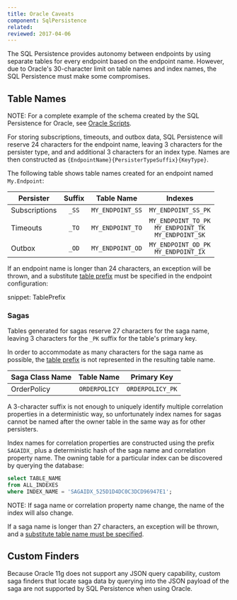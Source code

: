 ```yaml
---
title: Oracle Caveats
component: SqlPersistence
related:
reviewed: 2017-04-06
---
```


The SQL Persistence provides autonomy between endpoints by using separate tables for every endpoint based on the endpoint name. However, due to Oracle's 30-character limit on table names and index names, the SQL Persistence must make some compromises.

## Table Names

NOTE: For a complete example of the schema created by the SQL Persistence for Oracle, see [Oracle Scripts](oracle-scripts.md).

For storing subscriptions, timeouts, and outbox data, SQL Persistence will reserve 24 characters for the endpoint name, leaving 3 characters for the persister type, and and additional 3 characters for an index type. Names are then constructed as `{EndpointName}{PersisterTypeSuffix}{KeyType}`.

The following table shows table names created for an endpoint named `My.Endpoint`:

| Persister     | Suffix |    Table Name    |       Indexes       |
|---------------|:------:|:----------------:|:-------------------:|
| Subscriptions |  `_SS` | `MY_ENDPOINT_SS` | `MY_ENDPOINT_SS_PK` |
| Timeouts      |  `_TO` | `MY_ENDPOINT_TO` | `MY_ENDPOINT_TO_PK`<br/>`MY_ENDPOINT_TK`<br/>`MY_ENDPOINT_SK` |
| Outbox        |  `_OD` | `MY_ENDPOINT_OD` | `MY_ENDPOINT_OD_PK`<br/>`MY_ENDPOINT_IX` |

If an endpoint name is longer than 24 characters, an exception will be thrown, and a substitute [table prefix](/nservicebus/sql-persistence/#installation-table-prefix) must be specified in the endpoint configuration:

snippet: TablePrefix

### Sagas

Tables generated for sagas reserve 27 characters for the saga name, leaving 3 characters for the `_PK` suffix for the table's primary key.

In order to accommodate as many characters for the saga name as possible, the [table prefix](/nservicebus/sql-persistence/#installation-table-prefix) is not represented in the resulting table name.

| Saga Class Name |   Table Name  |    Primary Key   |
|-----------------|:-------------:|:----------------:|
| OrderPolicy     | `ORDERPOLICY` | `ORDERPOLICY_PK` |

A 3-character suffix is not enough to uniquely identify multiple correlation properties in a deterministic way, so unfortunately index names for sagas cannot be named after the owner table in the same way as for other persisters.

Index names for correlation properties are constructed using the prefix `SAGAIDX_` plus a deterministic hash of the saga name and correlation property name. The owning table for a particular index can be discovered by querying the database:

```sql
select TABLE_NAME
from ALL_INDEXES
where INDEX_NAME = 'SAGAIDX_525D1D4DC0C3DCD96947E1';
```

NOTE: If saga name or correlation property name change, the name of the index will also change.

If a saga name is longer than 27 characters, an exception will be thrown, and a [substitute table name must be specified](saga.md#table-structure-table-name).

## Custom Finders

Because Oracle 11g does not support any JSON query capability, custom saga finders that locate saga data by querying into the JSON payload of the saga are not supported by SQL Persistence when using Oracle.